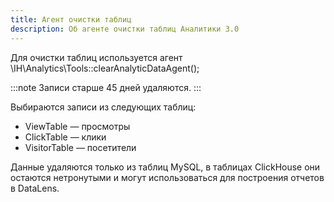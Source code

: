 ```yaml
---
title: Агент очистки таблиц
description: Об агенте очистки таблиц Аналитики 3.0
---
```


Для очистки таблиц используется агент \IH\Analytics\Tools::clearAnalyticDataAgent();

:::note
Записи старше 45 дней удаляются.
:::

Выбираются записи из следующих таблиц:
- ViewTable — просмотры
- ClickTable — клики
- VisitorTable — посетители

Данные удаляются только из таблиц MySQL, в таблицах ClickHouse они остаются нетронутыми и могут использоваться для построения отчетов в DataLens.

